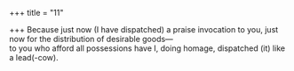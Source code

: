 +++
title = "11"

+++
Because just now (I have dispatched) a praise invocation to you, just  now for the distribution of desirable goods—  
to you who afford all possessions have I, doing homage, dispatched (it)  like a lead(-cow).  